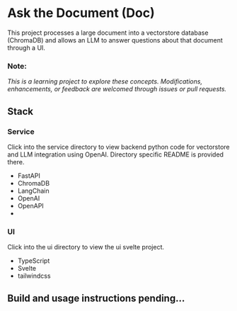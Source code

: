 # Ask the Document (Doc)

This project processes a large document into a vectorstore database (ChromaDB) and allows an LLM to answer questions about that document through a UI.

### Note:
_This is a learning project to explore these concepts. Modifications, enhancements, or feedback are welcomed through issues or pull requests._

## Stack

### Service

Click into the service directory to view backend python code for vectorstore and LLM integration using OpenAI. Directory specific README is provided there.

* FastAPI
* ChromaDB
* LangChain
* OpenAI
* OpenAPI
* 

### UI

Click into the ui directory to view the ui svelte project.

* TypeScript
* Svelte
* tailwindcss

## Build and usage instructions pending...
